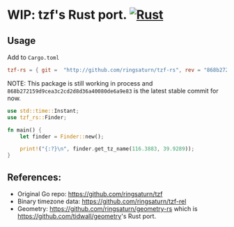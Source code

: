 # WIP: tzf's Rust port. [![Rust](https://github.com/ringsaturn/tzf-rs/actions/workflows/rust.yml/badge.svg)](https://github.com/ringsaturn/tzf-rs/actions/workflows/rust.yml)

## Usage

Add to `Cargo.toml`

```toml
tzf-rs = { git =  "http://github.com/ringsaturn/tzf-rs", rev = "868b272159d9cea3c2cd2d8d36a40080de6a9e83"}
```

NOTE: This package is still working in process and `868b272159d9cea3c2cd2d8d36a40080de6a9e83`
is the latest stable commit for now.

```rust
use std::time::Instant;
use tzf_rs::Finder;

fn main() {
    let finder = Finder::new();

    print!("{:?}\n", finder.get_tz_name(116.3883, 39.9289));
}
```

## References:

- Original Go repo: <https://github.com/ringsaturn/tzf>
- Binary timezone data: <https://github.com/ringsaturn/tzf-rel>
- Geometry: <https://github.com/ringsaturn/geometry-rs>
  which is <https://github.com/tidwall/geometry>'s Rust port.
